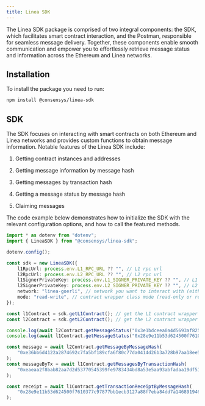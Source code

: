 ```yaml
---
title: Linea SDK
---
```


The Linea SDK package is comprised of two integral components: the SDK, which facilitates smart contract interaction, and the Postman, responsible for seamless message delivery. Together, these components enable smooth communication and empower you to effortlessly retrieve message status and information across the Ethereum and Linea networks.


## Installation

To install the package you need to run:

```bash
npm install @consensys/linea-sdk
```

## SDK

The SDK focuses on interacting with smart contracts on both Ethereum and Linea networks and provides custom functions to obtain message information. Notable features of the Linea SDK include:

 1. Getting contract instances and addresses

 2. Getting message information by message hash

 3. Getting messages by transaction hash

 4. Getting a message status by message hash

 5. Claiming messages


The code example below demonstrates how to initialize the SDK with the relevant configuration options, and how to call the featured methods.

```typescript
import * as dotenv from "dotenv";
import { LineaSDK } from "@consensys/linea-sdk";

dotenv.config();

const sdk = new LineaSDK({
    l1RpcUrl: process.env.L1_RPC_URL ?? "", // L1 rpc url
    l2RpcUrl: process.env.L2_RPC_URL ?? "", // L2 rpc url
    l1SignerPrivateKey: process.env.L1_SIGNER_PRIVATE_KEY ?? "", // L1 account private key (optional if you use mode = read-only)
    l2SignerPrivateKey: process.env.L2_SIGNER_PRIVATE_KEY ?? "", // L2 account private key (optional if you use mode = read-only)
    network: "linea-goerli", // network you want to interact with (either linea-mainnet or linea-goerli)
    mode: "read-write", // contract wrapper class mode (read-only or read-write), read-only: only read contracts state, read-write: read contracts state and claim messages 
});

const l1Contract = sdk.getL1Contract(); // get the L1 contract wrapper instance
const l2Contract = sdk.getL2Contract(); // get the L2 contract wrapper instance

console.log(await l2Contract.getMessageStatus("0x3e1bdceea0a4d5693af825a29d44fc41b7db7c4947121362a130326b82b84e65")); //  status by message hash
console.log(await l1Contract.getMessageStatus("0x28e9e11b53d624500f7610377c97877bb1ecb3127a88f7eba84dd7a146891946")); // status by message hash

const message = await l2Contract.getMessageByMessageHash(
    "0xe36bb6d4122a2874692c7fa5bf189cfa6f80c77da0414d26b3a728b97aa18ee5",
);
const messageByTx = await l1Contract.getMessagesByTransactionHash(
    "0xeaeaa2f8bab82aa7d2d53770545399fe9783434bd8a53e5aa93abfadaa19df51",
);

const receipt = await l1Contract.getTransactionReceiptByMessageHash(
    "0x28e9e11b53d624500f7610377c97877bb1ecb3127a88f7eba84dd7a146891946",
);
```

